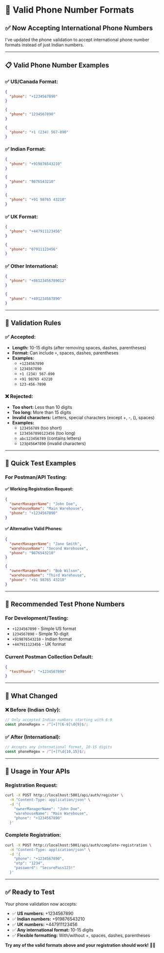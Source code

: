 # 📱 Valid Phone Number Formats

## ✅ **Now Accepting International Phone Numbers**

I've updated the phone validation to accept international phone number formats instead of just Indian numbers.

---

## 📋 **Valid Phone Number Examples**

### **✅ US/Canada Format:**
```json
{
  "phone": "+1234567890"
}
```
```json
{
  "phone": "1234567890"
}
```
```json
{
  "phone": "+1 (234) 567-890"
}
```

### **✅ Indian Format:**
```json
{
  "phone": "+919876543210"
}
```
```json
{
  "phone": "9876543210"
}
```
```json
{
  "phone": "+91 98765 43210"
}
```

### **✅ UK Format:**
```json
{
  "phone": "+447911123456"
}
```
```json
{
  "phone": "07911123456"
}
```

### **✅ Other International:**
```json
{
  "phone": "+86123456789012"
}
```
```json
{
  "phone": "+491234567890"
}
```

---

## 🔧 **Validation Rules**

### **✅ Accepted:**
- **Length:** 10-15 digits (after removing spaces, dashes, parentheses)
- **Format:** Can include `+`, spaces, dashes, parentheses
- **Examples:**
  - `+1234567890`
  - `1234567890`
  - `+1 (234) 567-890`
  - `+91 98765 43210`
  - `123-456-7890`

### **❌ Rejected:**
- **Too short:** Less than 10 digits
- **Too long:** More than 15 digits
- **Invalid characters:** Letters, special characters (except +, -, (), spaces)
- **Examples:**
  - `123456789` (too short)
  - `1234567890123456` (too long)
  - `abc123456789` (contains letters)
  - `123@456#7890` (invalid characters)

---

## 🧪 **Quick Test Examples**

### **For Postman/API Testing:**

#### **✅ Working Registration Request:**
```json
{
  "ownerManagerName": "John Doe",
  "warehouseName": "Main Warehouse",
  "phone": "+1234567890"
}
```

#### **✅ Alternative Valid Phones:**
```json
{
  "ownerManagerName": "Jane Smith",
  "warehouseName": "Second Warehouse",
  "phone": "9876543210"
}
```

```json
{
  "ownerManagerName": "Bob Wilson",
  "warehouseName": "Third Warehouse",
  "phone": "+91 98765 43210"
}
```

---

## 📱 **Recommended Test Phone Numbers**

### **For Development/Testing:**
- `+1234567890` - Simple US format
- `1234567890` - Simple 10-digit
- `+919876543210` - Indian format
- `+447911123456` - UK format

### **Current Postman Collection Default:**
```json
{
  "testPhone": "+1234567890"
}
```

---

## 🔄 **What Changed**

### **❌ Before (Indian Only):**
```javascript
// Only accepted Indian numbers starting with 6-9
const phoneRegex = /^[+]?[6-9]\d{9}$/;
```

### **✅ After (International):**
```javascript
// Accepts any international format, 10-15 digits
const phoneRegex = /^[+]?\d{10,15}$/;
```

---

## 🎯 **Usage in Your APIs**

### **Registration Request:**
```bash
curl -X POST http://localhost:5001/api/auth/register \
  -H "Content-Type: application/json" \
  -d '{
    "ownerManagerName": "John Doe",
    "warehouseName": "Main Warehouse",
    "phone": "+1234567890"
  }'
```

### **Complete Registration:**
```bash
curl -X POST http://localhost:5001/api/auth/complete-registration \
  -H "Content-Type: application/json" \
  -d '{
    "phone": "+1234567890",
    "otp": "1234",
    "password": "SecurePass123!"
  }'
```

---

## ✅ **Ready to Test**

Your phone validation now accepts:
- ✅ **US numbers:** +1234567890
- ✅ **Indian numbers:** +919876543210  
- ✅ **UK numbers:** +447911123456
- ✅ **Any international format:** 10-15 digits
- ✅ **Flexible formatting:** With/without +, spaces, dashes, parentheses

**Try any of the valid formats above and your registration should work!** 📱✨
